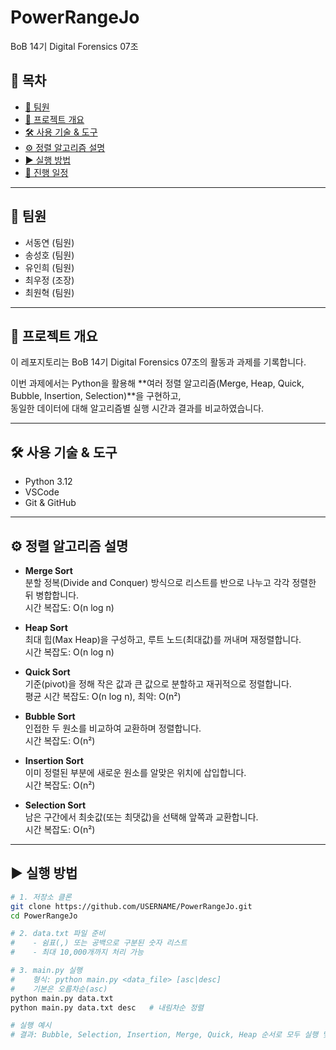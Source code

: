 # PowerRangeJo
BoB 14기 Digital Forensics 07조

## 📑 목차
- [👥 팀원](#-팀원)
- [📌 프로젝트 개요](#-프로젝트-개요)
- [🛠 사용 기술 & 도구](#-사용-기술--도구)
- [⚙️ 정렬 알고리즘 설명](#️-정렬-알고리즘-설명)
- [▶ 실행 방법](#-실행-방법)
- [📅 진행 일정](#-진행-일정)

---

## 👥 팀원
- 서동연 (팀원)
- 송성호 (팀원)
- 유인희 (팀원)
- 최우정 (조장)
- 최원혁 (팀원)

---

## 📌 프로젝트 개요
이 레포지토리는 BoB 14기 Digital Forensics 07조의 활동과 과제를 기록합니다.  

이번 과제에서는 Python을 활용해 **여러 정렬 알고리즘(Merge, Heap, Quick, Bubble, Insertion, Selection)**을 구현하고,  
동일한 데이터에 대해 알고리즘별 실행 시간과 결과를 비교하였습니다.

---

## 🛠 사용 기술 & 도구
- Python 3.12
- VSCode
- Git & GitHub

---

## ⚙️ 정렬 알고리즘 설명
- **Merge Sort**  
  분할 정복(Divide and Conquer) 방식으로 리스트를 반으로 나누고 각각 정렬한 뒤 병합합니다.  
  시간 복잡도: O(n log n)

- **Heap Sort**  
  최대 힙(Max Heap)을 구성하고, 루트 노드(최대값)를 꺼내며 재정렬합니다.  
  시간 복잡도: O(n log n)

- **Quick Sort**  
  기준(pivot)을 정해 작은 값과 큰 값으로 분할하고 재귀적으로 정렬합니다.  
  평균 시간 복잡도: O(n log n), 최악: O(n²)

- **Bubble Sort**  
  인접한 두 원소를 비교하여 교환하며 정렬합니다.  
  시간 복잡도: O(n²)

- **Insertion Sort**  
  이미 정렬된 부분에 새로운 원소를 알맞은 위치에 삽입합니다.  
  시간 복잡도: O(n²)

- **Selection Sort**  
  남은 구간에서 최솟값(또는 최댓값)을 선택해 앞쪽과 교환합니다.  
  시간 복잡도: O(n²)

---

## ▶ 실행 방법
```bash
# 1. 저장소 클론
git clone https://github.com/USERNAME/PowerRangeJo.git
cd PowerRangeJo

# 2. data.txt 파일 준비
#    - 쉼표(,) 또는 공백으로 구분된 숫자 리스트
#    - 최대 10,000개까지 처리 가능

# 3. main.py 실행
#    형식: python main.py <data_file> [asc|desc]
#    기본은 오름차순(asc)
python main.py data.txt
python main.py data.txt desc   # 내림차순 정렬

# 실행 예시
# 결과: Bubble, Selection, Insertion, Merge, Quick, Heap 순서로 모두 실행 및 시간 측정
```

